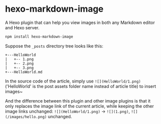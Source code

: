 # hexo-markdown-image

A Hexo plugin that can help you view images in both any Markdown editor and Hexo server.

```bash
npm install hexo-markdown-image
```

Suppose the `_posts` directory tree looks like this:

```
+---HelloWorld
|   +-- 1.png
|   +-- 2.png
|   +-- 3.png
+---HelloWorld.md
```

In the source code of the article, simply use `![](HelloWorld/1.png)` ('HelloWorld' is the post assets folder name instead of article title) to insert images~

And the difference between this plugin and other image plugins is that it only replaces the image link of the current article, while keeping the other image links unchanged: `![](HelloWorld/1.png)` -> `![](1.png)`, `![](/images/hello.png)` unchanged.
